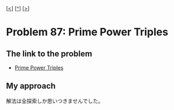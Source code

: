 \[[<](./p0086.md)] \[[^](../README_ja.md)] \[[>](./p0088.md)]

# Problem 87: Prime Power Triples

## The link to the problem

- [Prime Power Triples](https://projecteuler.net/problem=87)

## My approach

解法は全探索しか思いつきませんでした。
